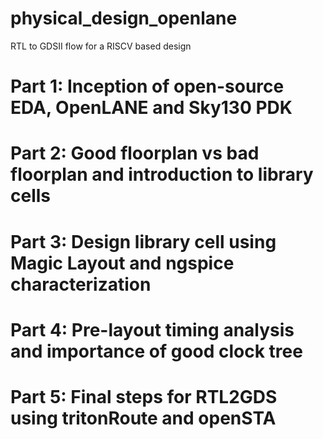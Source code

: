 # physical_design_openlane
RTL to GDSII flow for a RISCV based design 
<h1>Part 1: Inception of open-source EDA, OpenLANE and Sky130 PDK</h1>
<h1>Part 2: Good floorplan vs bad floorplan and introduction to library cells</h1>
<h1>Part 3: Design library cell using Magic Layout and ngspice characterization</h1>
<h1>Part 4: Pre-layout timing analysis and importance of good clock tree</h1>
<h1>Part 5: Final steps for RTL2GDS using tritonRoute and openSTA</h1>
